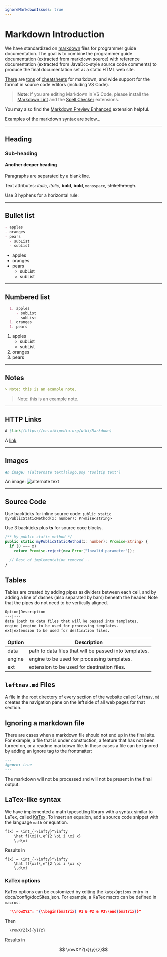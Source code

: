 ```yaml
---
ignoreMarkdownIssues: true
---
```

# Markdown Introduction

We have standardized on [markdown](http://commonmark.org/) files for programmer guide documentation.
The goal is to combine the programmer guide documentation (extracted from markdown source) with reference documentation (extracted from JavaDoc-style source code comments) to produce the final documentation set as a static HTML web site.

[There](http://assemble.io/docs/Cheatsheet-Markdown.html) are [tons](https://www.cheatography.com/simon-fermor/cheat-sheets/markdown/) of [cheatsheets](https://github.com/adam-p/markdown-here/wiki/Markdown-Cheatsheet) for markdown, and wide support for the format in source code editors (including VS Code).

>**Note**: If you are editing Markdown in VS Code, please install the [Markdown Lint](https://marketplace.visualstudio.com/items?itemName=DavidAnson.vscode-markdownlint) and the [Spell Checker](https://marketplace.visualstudio.com/items?itemName=streetsidesoftware.code-spell-checker) extensions.

You may also find the [Markdown Preview Enhanced](https://marketplace.visualstudio.com/items?itemName=shd101wyy.markdown-preview-enhanced) extension helpful.

Examples of the markdown syntax are below...

---

## Heading

### Sub-heading

#### Another deeper heading

Paragraphs are separated
by a blank line.

Text attributes: _italic_, *italic*, __bold__, **bold**, `monospace`, ~~strikethrough~~.

Use 3 hyphens for a horizontal rule:

---

## Bullet list

```md
- apples
- oranges
- pears
  - subList
  - subList
```

- apples
- oranges
- pears
  - subList
  - subList

---

## Numbered list

```md
  1. apples
     - subList
     - subList
  1. oranges
  1. pears
```

  1. apples
      - subList
      - subList
  2. oranges
  3. pears

---

## Notes

```md
> Note: this is an example note.
```

> Note: this is an example note.

---

## HTTP Links

```md
A [link](https://en.wikipedia.org/wiki/Markdown)
```

A [link](https://en.wikipedia.org/wiki/Markdown)

---

## Images

```md
An image: ![alternate text](logo.png "tooltip text")
```

An image: ![alternate text](logo.png "tooltip text")

---

## Source Code

Use backticks for inline source code: `public static myPublicStaticMethod(x: number): Promise<string>`

Use 3 backticks plus **ts** for source code blocks.

``` ts
/** My public static method */
public static myPublicStaticMethod(x: number): Promise<string> {
  if (0 === x)
    return Promise.reject(new Error("Invalid parameter"));

  // Rest of implementation removed...
}
```

## Tables

Tables are created by adding pipes as dividers between each cell, and by adding a line of dashes (also separated by bars) beneath the header. Note that the pipes do not need to be vertically aligned.

```md
Option|Description
---|---
data |path to data files that will be passed into templates.
engine |engine to be used for processing templates.
ext|extension to be used for destination files.
```

Option|Description
---|---
data |path to data files that will be passed into templates.
engine |engine to be used for processing templates.
ext|extension to be used for destination files.

## `leftnav.md` Files

A file in the root directory of every section of the website called `leftNav.md` creates the navigation pane on the left side of all web pages for that section.

## Ignoring a markdown file

There are cases when a markdown file should not end up in the final site. For example, a file that is under construction, a feature that has not been turned on, or a readme markdown file. In these cases a file can be ignored by adding an ignore tag to the frontmatter:

```markdown
---
ignore: true
---
```

The markdown will not be processed and will not be present in the final output.

## LaTex-like syntax

We have implemented a math typesetting library with a syntax similar to LaTex, called [KaTex](https://katex.org/). To insert an equation, add a source code snippet with the language `math` or equation.

```md
f(x) = \int_{-\infty}^\infty
    \hat f(\xi)\,e^{2 \pi i \xi x}
    \,d\xi
```

Results in

```equation
f(x) = \int_{-\infty}^\infty
    \hat f(\xi)\,e^{2 \pi i \xi x}
    \,d\xi
```

### KaTex options

KaTex options can be customized by editing the `katexOptions` entry in docs/config/docSites.json. For example, a KaTex macro can be defined in `macros`:

```json
  "\\rowXYZ": "{\\begin{bmatrix} #1 & #2 & #3\\end{bmatrix}}"
```

Then

```md
  \rowXYZ{x}{y}{z}
```

Results in

```math
  \rowXYZ{x}{y}{z}
```
